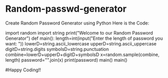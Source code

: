 # Random-passwd-generator




Create Random Password Generator using Python
Here is the Code:

import random
import string
print("Welcome to our Random Password Generator")
def main():
    length=int(input("Enter the length of password you want: "))
    lowerD=string.ascii_lowercase
    upperD=string.ascii_uppercase
    digitD=string.digits
    symbolsD=string.punctuation
    combine=lowerD+upperD+digitD+symbolsD
    x=random.sample(combine, length)
    password="".join(x)
    print(password)
    main()
main()



#Happy Coding!!

